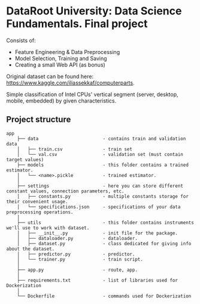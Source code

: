 # DataRoot University: Data Science Fundamentals. Final project

Consists of:
* Feature Engineering & Data Preprocessing
* Model Selection, Training and Saving
* Creating a small Web API (as bonus)

Original dataset can be found here: https://www.kaggle.com/iliassekkaf/computerparts.

Simple classification of Intel CPUs' vertical segment (server, desktop, mobile, embedded) by given characteristics. 

## Project structure

```
app
    ├── data                        - contains train and validation data
    │   ├── train.csv               - train set 
    │   └── val.csv                 - validation set (must contain target values)
    ├── models                      - this folder contains a trained estimator.
    │   └── <name>.pickle           - trained estimator. 
    │
    ├── settings                    - here you can store different constant values, connection parameters, etc.
    │   ├── constants.py            - multiple constants storage for their convenient usage.
    │   └── specifications.json     - specifications of your data preprocessing operations.   
    │   
    ├── utils                       - this folder contains instruments we'll use to work with dataset.
    │   ├── __init__.py             - init file for the package. 
    │   ├── dataloader.py           - dataloader. 
    │   ├── dataset.py              - class dedicated for giving info about the dataset.
    │   ├── predictor.py            - predictor.
    │   └── trainer.py              - train script.
    │ 
    ├── app.py                      - route, app.
    │
    ├── requirements.txt			- list of libraries used for Dockerization 
    │
    └── Dockerfile					- commands used for Dockerization
```
